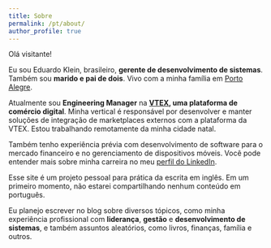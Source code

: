 ```yaml
---
title: Sobre
permalink: /pt/about/
author_profile: true
---
```


Olá visitante!

Eu sou Eduardo Klein, brasileiro, **gerente de desenvolvimento de sistemas**. Também sou **marido e pai de dois**. Vivo com a minha família em [Porto Alegre](https://en.wikipedia.org/wiki/Porto_Alegre).

Atualmente sou **Engineering Manager** na **[VTEX](https://vtex.com/), uma plataforma de comércio digital**. Minha vertical é responsável por desenvolver e manter soluções de integração de marketplaces externos com a plataforma da VTEX. Estou trabalhando remotamente da minha cidade natal.

Também tenho experiência prévia com desenvolvimento de software para o mercado financeiro e no gerenciamento de dispositivos móveis. Você pode entender mais sobre minha carreira no meu [perfil do LinkedIn](https://www.linkedin.com/in/eduardopklein/?locale=pt_BR).

Esse site é um projeto pessoal para prática da escrita em inglês. Em um primeiro momento, não estarei compartilhando nenhum conteúdo em português.

Eu planejo escrever no blog sobre diversos tópicos, como minha experiência profissional com **liderança**, **gestão** e **desenvolvimento de sistemas**, e também assuntos aleatórios, como livros, finanças, família e outros.